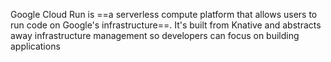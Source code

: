
Google Cloud Run is ==a serverless compute platform that allows users to run code on Google's infrastructure==. It's built from Knative and abstracts away infrastructure management so developers can focus on building applications

